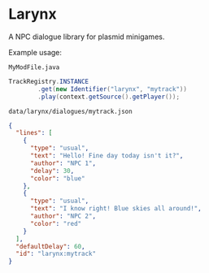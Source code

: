 # Larynx

A NPC dialogue library for plasmid minigames.

Example usage:

`MyModFile.java`
```java
TrackRegistry.INSTANCE
        .get(new Identifier("larynx", "mytrack"))
        .play(context.getSource().getPlayer());
```

`data/larynx/dialogues/mytrack.json`
```json
{
  "lines": [
    {
      "type": "usual",
      "text": "Hello! Fine day today isn't it?",
      "author": "NPC 1",
      "delay": 30,
      "color": "blue"
    },
    {
      "type": "usual",
      "text": "I know right! Blue skies all around!",
      "author": "NPC 2",
      "color": "red"
    }
  ],
  "defaultDelay": 60,
  "id": "larynx:mytrack"
}
```